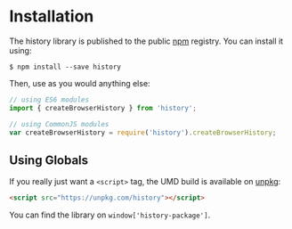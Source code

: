 # Installation

The history library is published to the public [npm](https://www.npmjs.com/) registry. You can install it using:

    $ npm install --save history

Then, use as you would anything else:

```js
// using ES6 modules
import { createBrowserHistory } from 'history';

// using CommonJS modules
var createBrowserHistory = require('history').createBrowserHistory;
```

## Using Globals

If you really just want a `<script>` tag, the UMD build is available on [unpkg](https://unpkg.com):

```html
<script src="https://unpkg.com/history"></script>
```

You can find the library on `window['history-package']`.
